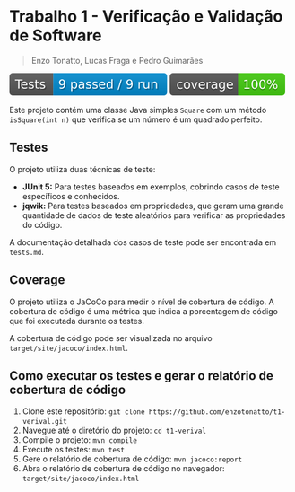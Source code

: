 # Trabalho 1 - Verificação e Validação de Software

> Enzo Tonatto, Lucas Fraga e Pedro Guimarães 

[![Tests](.github/badges/tests.svg)](#) [![Coverage](.github/badges/jacoco.svg)](target/site/jacoco/index.html)

Este projeto contém uma classe Java simples `Square` com um método `isSquare(int n)` que verifica se um número é um quadrado perfeito.

## Testes

O projeto utiliza duas técnicas de teste:

* **JUnit 5:** Para testes baseados em exemplos, cobrindo casos de teste específicos e conhecidos.
* **jqwik:** Para testes baseados em propriedades, que geram uma grande quantidade de dados de teste aleatórios para verificar as propriedades do código.

A documentação detalhada dos casos de teste pode ser encontrada em `tests.md`.

## Coverage

O projeto utiliza o JaCoCo para medir o nível de cobertura de código. A cobertura de código é uma métrica que indica a porcentagem de código que foi executada durante os testes.

A cobertura de código pode ser visualizada no arquivo `target/site/jacoco/index.html`.

## Como executar os testes e gerar o relatório de cobertura de código

1. Clone este repositório: `git clone https://github.com/enzotonatto/t1-verival.git`
2. Navegue até o diretório do projeto: `cd t1-verival`
3. Compile o projeto: `mvn compile`
4. Execute os testes: `mvn test`
5. Gere o relatório de cobertura de código: `mvn jacoco:report`
6. Abra o relatório de cobertura de código no navegador: `target/site/jacoco/index.html`